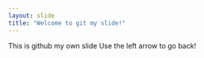 ```yaml
---
layout: slide
title: "Welcome to git my slide!"
---
```

This is github my own slide
Use the left arrow to go back!
